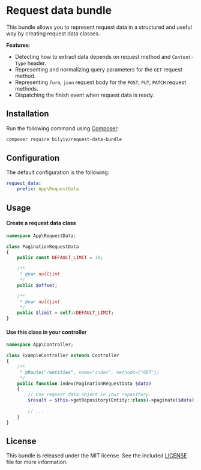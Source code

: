 # Request data bundle

This bundle allows you to represent request data in a structured and useful way by creating request data classes.

**Features**:

* Detecting how to extract data depends on request method and `Content-Type` header.
* Representing and normalizing query parameters for the `GET` request method.
* Representing `form`, `json` request body for the `POST`, `PUT`, `PATCH` request methods.
* Dispatching the finish event when request data is ready.

## Installation

Run the following command using [Composer](http://packagist.org):

```sh
composer require bilyiv/request-data-bundle
```

## Configuration

The default configuration is the following:

```yaml
request_data:
    prefix: App\RequestData
```

## Usage

#### Create a request data class

```php
namespace App\RequestData;

class PaginationRequestData
{
    public const DEFAULT_LIMIT = 10;

    /**
     * @var null|int
     */
    public $offset;

    /**
     * @var null|int
     */
    public $limit = self::DEFAULT_LIMIT;
}
```

#### Use this class in your controller

```php
namespace App\Controller;

class ExampleController extends Controller
{
    /**
     * @Route("/entities", name="index", methods={"GET"})
     */
    public function index(PaginationRequestData $data)
    {
        // Use request data object in your repository.
        $result = $this->getRepository(Entity::class)->paginate($data);
        
        // ...
    }
}
```

## License

This bundle is released under the MIT license. See the included [LICENSE](LICENSE) file for more information.
